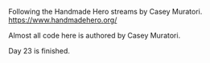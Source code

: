 Following the Handmade Hero streams by Casey Muratori. https://www.handmadehero.org/

Almost all code here is authored by Casey Muratori.

Day 23 is finished.
